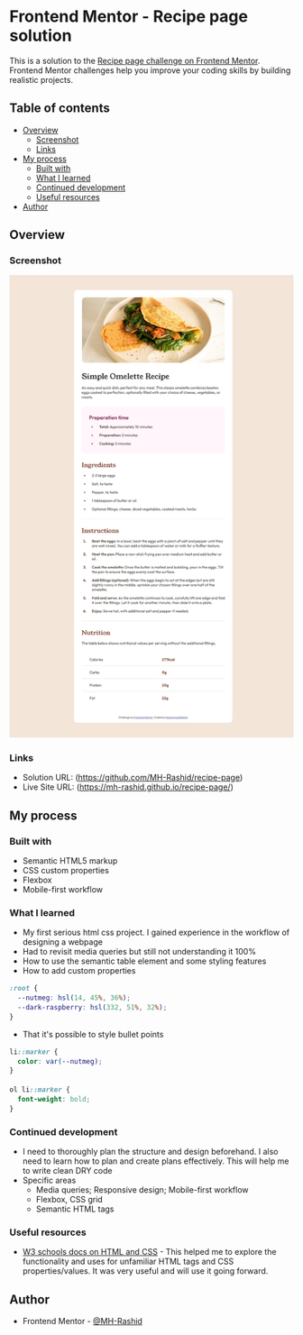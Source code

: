 # Frontend Mentor - Recipe page solution

This is a solution to the [Recipe page challenge on Frontend Mentor](https://www.frontendmentor.io/challenges/recipe-page-KiTsR8QQKm). Frontend Mentor challenges help you improve your coding skills by building realistic projects. 

## Table of contents

- [Overview](#overview)
  - [Screenshot](#screenshot)
  - [Links](#links)
- [My process](#my-process)
  - [Built with](#built-with)
  - [What I learned](#what-i-learned)
  - [Continued development](#continued-development)
  - [Useful resources](#useful-resources)
- [Author](#author)

## Overview

### Screenshot

![](./design/final-screenshot.jpeg)

### Links

- Solution URL: (https://github.com/MH-Rashid/recipe-page)
- Live Site URL: (https://mh-rashid.github.io/recipe-page/)

## My process

### Built with

- Semantic HTML5 markup
- CSS custom properties
- Flexbox
- Mobile-first workflow

### What I learned

- My first serious html css project. I gained experience in the workflow of designing a webpage
- Had to revisit media queries but still not understanding it 100%
- How to use the semantic table element and some styling features
- How to add custom properties

```css
:root {
  --nutmeg: hsl(14, 45%, 36%);
  --dark-raspberry: hsl(332, 51%, 32%);
}
```

- That it's possible to style bullet points
```css
li::marker {
  color: var(--nutmeg);
}

ol li::marker {
  font-weight: bold;
}
```

### Continued development
- I need to thoroughly plan the structure and design beforehand. I also need to learn how to plan and create plans effectively. This will help me to write clean DRY code
- Specific areas
  - Media queries; Responsive design; Mobile-first workflow
  - Flexbox, CSS grid
  - Semantic HTML tags

### Useful resources

- [W3 schools docs on HTML and CSS](https://www.w3schools.com/) - This helped me to explore the functionality and uses for unfamiliar HTML tags and CSS properties/values. It was very useful and will use it going forward.

## Author

- Frontend Mentor - [@MH-Rashid](https://www.frontendmentor.io/profile/MH-Rashid)
